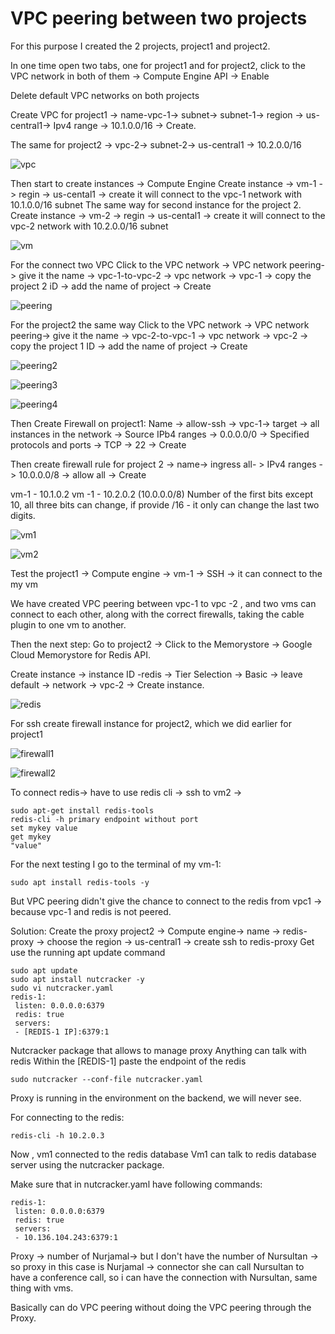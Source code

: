 # VPC peering between two projects

For this purpose I created the 2 projects, project1 and project2.

In one time open two tabs, one for project1 and for project2, click to the VPC network in both of them -> Compute Engine API -> Enable

Delete default VPC networks on both projects

Create VPC for project1 -> name-vpc-1-> subnet-> subnet-1-> region -> us-central1-> Ipv4 range -> 10.1.0.0/16 -> Create.

The same for project2 -> vpc-2-> subnet-2-> us-central1 -> 10.2.0.0/16

![vpc](vpc2.png)

Then start to create instances -> Compute Engine
Create instance -> vm-1 -> regin -> us-cental1 -> create it will connect to the vpc-1 network with 10.1.0.0/16 subnet
The same way for second instance for the project 2.
Create instance -> vm-2 -> regin -> us-cental1 -> create it will connect to the vpc-2 network with 10.2.0.0/16 subnet

![vm](vm1.png)

For the connect two VPC
Click to the VPC network -> VPC network peering-> give it the name -> vpc-1-to-vpc-2 -> vpc network -> vpc-1 -> copy the project 2 iD -> add the name of project -> Create

![peering](peering1.png)

For the project2 the same way
Click to the VPC network -> VPC network peering-> give it the name -> vpc-2-to-vpc-1 -> vpc network -> vpc-2 -> copy the project 1 ID -> add the name of project -> Create

![peering2](peering2.png)

![peering3](peering3.png)

![peering4](peering4.png)

Then Create Firewall on project1:
Name -> allow-ssh -> vpc-1-> target -> all instances in the network -> Source IPb4 ranges -> 0.0.0.0/0 -> Specified protocols and ports -> TCP -> 22 -> Create

Then create firewall rule for project 2 -> name-> ingress all- > IPv4 ranges -> 10.0.0.0/8 -> allow all -> Create

vm-1 - 10.1.0.2
vm -1 - 10.2.0.2 (10.0.0.0/8) Number of the first bits except 10, all three bits can change, if provide /16 - it only can change the last two digits.

![vm1](1.png)

![vm2](2.png)

Test the project1 -> Compute engine -> vm-1 -> SSH -> it can connect to the my vm

We have created VPC peering between vpc-1 to vpc -2 , and two vms can connect to each other, along with the correct firewalls, taking the cable plugin to one vm to another.

Then the next step:
Go to project2 -> Click to the Memorystore -> Google Cloud Memorystore for Redis API.

Create instance -> instance ID -redis -> Tier Selection -> Basic -> leave default -> network -> vpc-2 -> Create instance.

![redis](redis.png)

For ssh create firewall instance for project2, which we did earlier for project1

![firewall1](firewall1.png)

![firewall2](firewall2.png)

To connect redis-> have to use redis cli -> ssh to vm2 ->

```
sudo apt-get install redis-tools
redis-cli -h primary endpoint without port
set mykey value
get mykey
"value"
```

For the next testing I go to the terminal of my vm-1:

```
sudo apt install redis-tools -y
```

But VPC peering didn't give the chance to connect to the redis from vpc1 -> because vpc-1 and redis is not peered.

Solution: Create the proxy
 project2 -> Compute engine-> name -> redis-proxy -> choose the region -> us-central1 -> create
ssh to redis-proxy
Get use the running apt update command

```
sudo apt update
sudo apt install nutcracker -y
sudo vi nutcracker.yaml
redis-1:
 listen: 0.0.0.0:6379
 redis: true
 servers:
 - [REDIS-1 IP]:6379:1
```

Nutcracker package that allows to manage proxy
Anything can talk with redis
Within the [REDIS-1] paste the endpoint of the redis

```
sudo nutcracker --conf-file nutcracker.yaml
```

Proxy is running in the environment on the backend, we will never see.

For connecting to the redis:

```
redis-cli -h 10.2.0.3 
```

Now , vm1 connected to the redis database
Vm1 can talk to redis database server using the nutcracker package.

Make sure that in nutcracker.yaml have following commands:

```
redis-1:
 listen: 0.0.0.0:6379
 redis: true
 servers:
 - 10.136.104.243:6379:1
 ```

Proxy -> number of Nurjamal-> but I don't have the number of Nursultan -> so proxy in this case is Nurjamal -> connector she can call Nursultan to have a conference call, so i can have the connection with Nursultan, same thing with vms.

Basically can do VPC peering without doing the VPC peering through the Proxy.
